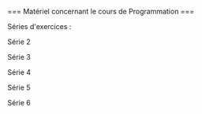 === Matériel concernant le cours de Programmation ===

Séries d'exercices :

Série 2

Série 3

Série 4

Série 5

Série 6
